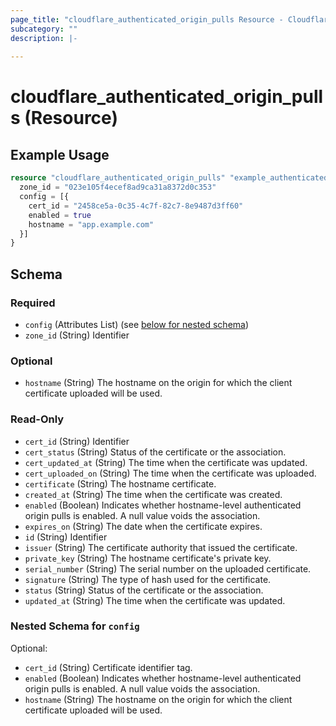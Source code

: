 ```yaml
---
page_title: "cloudflare_authenticated_origin_pulls Resource - Cloudflare"
subcategory: ""
description: |-
  
---
```


# cloudflare_authenticated_origin_pulls (Resource)



## Example Usage

```terraform
resource "cloudflare_authenticated_origin_pulls" "example_authenticated_origin_pulls" {
  zone_id = "023e105f4ecef8ad9ca31a8372d0c353"
  config = [{
    cert_id = "2458ce5a-0c35-4c7f-82c7-8e9487d3ff60"
    enabled = true
    hostname = "app.example.com"
  }]
}
```

<!-- schema generated by tfplugindocs -->
## Schema

### Required

- `config` (Attributes List) (see [below for nested schema](#nestedatt--config))
- `zone_id` (String) Identifier

### Optional

- `hostname` (String) The hostname on the origin for which the client certificate uploaded will be used.

### Read-Only

- `cert_id` (String) Identifier
- `cert_status` (String) Status of the certificate or the association.
- `cert_updated_at` (String) The time when the certificate was updated.
- `cert_uploaded_on` (String) The time when the certificate was uploaded.
- `certificate` (String) The hostname certificate.
- `created_at` (String) The time when the certificate was created.
- `enabled` (Boolean) Indicates whether hostname-level authenticated origin pulls is enabled. A null value voids the association.
- `expires_on` (String) The date when the certificate expires.
- `id` (String) Identifier
- `issuer` (String) The certificate authority that issued the certificate.
- `private_key` (String) The hostname certificate's private key.
- `serial_number` (String) The serial number on the uploaded certificate.
- `signature` (String) The type of hash used for the certificate.
- `status` (String) Status of the certificate or the association.
- `updated_at` (String) The time when the certificate was updated.

<a id="nestedatt--config"></a>
### Nested Schema for `config`

Optional:

- `cert_id` (String) Certificate identifier tag.
- `enabled` (Boolean) Indicates whether hostname-level authenticated origin pulls is enabled. A null value voids the association.
- `hostname` (String) The hostname on the origin for which the client certificate uploaded will be used.


